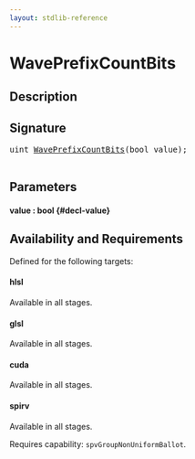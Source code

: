 ```yaml
---
layout: stdlib-reference
---
```


# WavePrefixCountBits

## Description





## Signature 

<pre>
<span class="code_keyword">uint</span> <a href="/stdlib-reference/global-decls/WavePrefixCountBits">WavePrefixCountBits</a>(<span class="code_keyword">bool</span> <span class='code_param'>value</span>);

</pre>

## Parameters

#### value  : bool {#decl-value}

## Availability and Requirements

Defined for the following targets:

#### hlsl
Available in all stages.

#### glsl
Available in all stages.

#### cuda
Available in all stages.

#### spirv
Available in all stages.

Requires capability: `spvGroupNonUniformBallot`.


